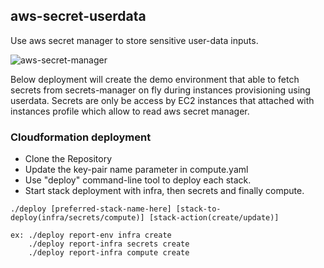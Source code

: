 ## aws-secret-userdata
Use aws secret manager to store sensitive user-data inputs.

![aws-secret-manager](https://user-images.githubusercontent.com/44127516/200485319-6d3d3cd3-b2d1-4505-9149-607d469786a8.jpg)

Below deployment will create the demo environment that able to fetch secrets from secrets-manager on fly during instances provisioning using userdata. Secrets are only be access by EC2 instances that attached with instances profile which allow to read aws secret manager.

### Cloudformation deployment

- Clone the Repository
- Update the key-pair name parameter in compute.yaml
- Use "deploy" command-line tool to deploy each stack.
- Start stack deployment with infra, then secrets and finally compute.

```
./deploy [preferred-stack-name-here] [stack-to-deploy(infra/secrets/compute)] [stack-action(create/update)]

ex: ./deploy report-env infra create
    ./deploy report-infra secrets create
    ./deploy report-infra compute create
```